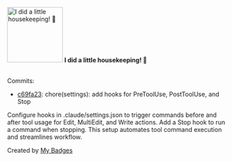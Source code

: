 <img src="https://my-badges.github.io/my-badges/chore-commit.png" alt="I did a little housekeeping! 🧹" title="I did a little housekeeping! 🧹" width="128">
<strong>I did a little housekeeping! 🧹</strong>
<br><br>

Commits:

- <a href="https://github.com/VatsalSy/occusage/commit/c69fa239cd80961aeee3446f72fce13abba9209e">c69fa23</a>: chore(settings): add hooks for PreToolUse, PostToolUse, and Stop

Configure hooks in .claude/settings.json to trigger commands before
and after tool usage for Edit, MultiEdit, and Write actions. Add a
Stop hook to run a command when stopping. This setup automates tool
command execution and streamlines workflow.


Created by <a href="https://github.com/my-badges/my-badges">My Badges</a>